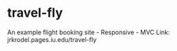 # travel-fly
An example flight booking site - Responsive - MVC
Link: jrkrodel.pages.iu.edu/travel-fly
